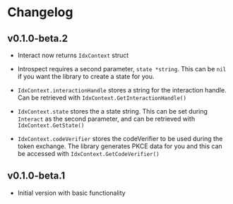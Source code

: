 # Changelog

## v0.1.0-beta.2
- Interact now returns `IdxContext` struct
- Introspect requires a second parameter, `state *string`. This can be `nil` if you want the library to create a state for you.

- `IdxContext.interactionHandle` stores a string for the interaction handle. Can be retrieved with `IdxContext.GetInteractionHandle()`
- `IdxContext.state` stores the a state string. This can be set during `Interact` as the second parameter, and can be retrieved with `IdxContext.GetState()`
- `IdxContext.codeVerifier` stores the codeVerifier to be used during the token exchange. The library generates PKCE data for you and this can be accessed with `IdxContext.GetCodeVerifier()`

## v0.1.0-beta.1

- Initial version with basic functionality